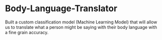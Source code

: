 # Body-Language-Translator
Built a custom classification model (Machine Learning Model) that will allow us to translate what a person might be saying with their body language with a fine grain accuracy.
